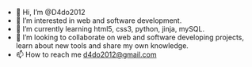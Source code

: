 - 👋 Hi, I’m @D4do2012
- 👀 I’m interested in web and software development.
- 🌱 I’m currently learning html5, css3, python, jinja, mySQL.
- 💞️ I’m looking to collaborate on web and software developing projects, learn about new tools and share my own knowledge.
- 📫 How to reach me d4do2012@gmail.com

<!---
D4do2012/D4do2012 is a ✨ special ✨ repository because its `README.md` (this file) appears on your GitHub profile.
You can click the Preview link to take a look at your changes.
--->
